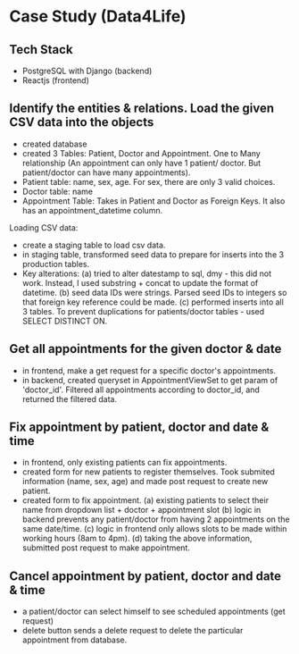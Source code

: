 # Case Study (Data4Life)

## Tech Stack
- PostgreSQL with Django (backend)
- Reactjs (frontend)

## Identify the entities & relations. Load the given CSV data into the objects
- created database 
- created 3 Tables: Patient, Doctor and Appointment. One to Many relationship (An appointment can only have 1 patient/ doctor. But patient/doctor can have many appointments).
- Patient table: name, sex, age. For sex, there are only 3 valid choices. 
- Doctor table: name
- Appointment Table: Takes in Patient and Doctor as Foreign Keys. It also has an appointment_datetime column.

Loading CSV data: 
- create a staging table to load csv data.
- in staging table, transformed seed data to prepare for inserts into the 3 production tables. 
- Key alterations: 
  (a) tried to alter datestamp to sql, dmy - this did not work. Instead, I used substring + concat to update the format of datetime.
  (b) seed data IDs were strings. Parsed seed IDs to integers so that foreign key reference could be made. 
  (c) performed inserts into all 3 tables. To prevent duplications for patients/doctor tables - used SELECT DISTINCT ON.

## Get all appointments for the given doctor & date
- in frontend, make a get request for a specific doctor's appointments.
- in backend, created queryset in AppointmentViewSet to get param of 'doctor_id'. Filtered all appointments according to doctor_id, and returned the filtered data.

## Fix appointment by patient, doctor and date & time
- in frontend, only existing patients can fix appointments. 
- created form for new patients to register themselves. Took submited information (name, sex, age) and made post request to create new patient. 
- created form to fix appointment. 
  (a) existing patients to select their name from dropdown list + doctor + appointment slot
  (b) logic in backend prevents any patient/doctor from having 2 appointments on the same date/time. 
  (c) logic in frontend only allows slots to be made within working hours (8am to 4pm).
  (d) taking the above information, submitted post request to make appointment. 

## Cancel appointment by patient, doctor and date & time
- a patient/doctor can select himself to see scheduled appointments (get request)
- delete button sends a delete request to delete the particular appointment from database. 
